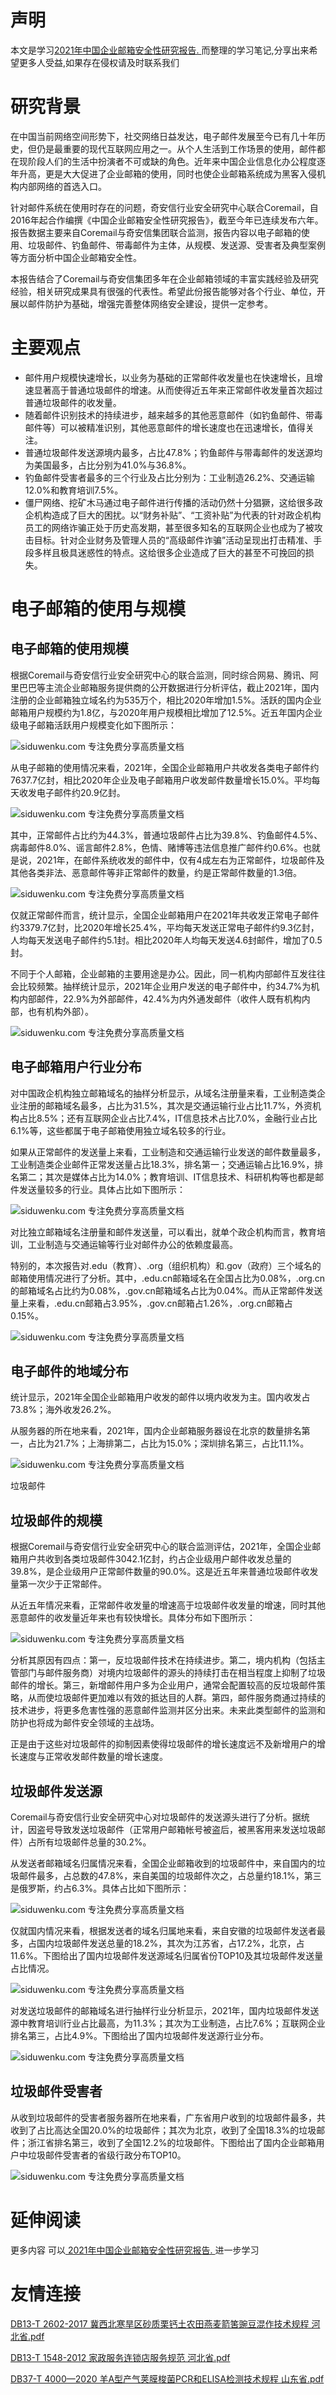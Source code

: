 # 声明 
本文是学习[2021年中国企业邮箱安全性研究报告. ](https://siduwenku.com/view/55047?f=new_2023)而整理的学习笔记,分享出来希望更多人受益,如果存在侵权请及时联系我们
# 研究背景  
  
在中国当前网络空间形势下，社交网络日益发达，电子邮件发展至今已有几十年历史，但仍是最重要的现代互联网应用之一。从个人生活到工作场景的使用，邮件都在现阶段人们的生活中扮演者不可或缺的角色。近年来中国企业信息化办公程度逐年升高，更是大大促进了企业邮箱的使用，同时也使企业邮箱系统成为黑客入侵机构内部网络的首选入口。  
  
针对邮件系统在使用时存在的问题，奇安信行业安全研究中心联合Coremail，自2016年起合作编撰《中国企业邮箱安全性研究报告》，截至今年已连续发布六年。报告数据主要来自Coremail与奇安信集团联合监测，报告内容以电子邮箱的使用、垃圾邮件、钓鱼邮件、带毒邮件为主体，从规模、发送源、受害者及典型案例等方面分析中国企业邮箱安全性。  
  
本报告结合了Coremail与奇安信集团多年在企业邮箱领域的丰富实践经验及研究经验，相关研究成果具有很强的代表性。希望此份报告能够对各个行业、单位，开展以邮件防护为基础，增强完善整体网络安全建设，提供一定参考。  
  
# 主要观点  
  
-   邮件用户规模快速增长，以业务为基础的正常邮件收发量也在快速增长，且增速显著高于普通垃圾邮件的增速。从而使得近五年来正常邮件收发量首次超过普通垃圾邮件的收发量。  
-   随着邮件识别技术的持续进步，越来越多的其他恶意邮件（如钓鱼邮件、带毒邮件等）可以被精准识别，其他恶意邮件的增长速度也在迅速增长，值得关注。  
-   普通垃圾邮件发送源境内最多，占比47.8%；钓鱼邮件与带毒邮件的发送源均为美国最多，占比分别为41.0%与36.8%。  
-   钓鱼邮件受害者最多的三个行业及占比分别为：工业制造26.2%、交通运输12.0%和教育培训7.5%。  
-   僵尸网络、挖矿木马通过电子邮件进行传播的活动仍然十分猖獗，这给很多政企机构造成了巨大的困扰。以“财务补贴”、“工资补贴”为代表的针对政企机构员工的网络诈骗正处于历史高发期，甚至很多知名的互联网企业也成为了被攻击目标。针对企业财务及管理人员的“高级邮件诈骗”活动呈现出打击精准、手段多样且极具迷惑性的特点。这给很多企业造成了巨大的甚至不可挽回的损失。  
  
# 电子邮箱的使用与规模  
  
## 电子邮箱的使用规模  
  
根据Coremail与奇安信行业安全研究中心的联合监测，同时综合网易、腾讯、阿里巴巴等主流企业邮箱服务提供商的公开数据进行分析评估，截止2021年，国内注册的企业邮箱独立域名约为535万个，相比2020年增加1.5%。活跃的国内企业邮箱用户规模约为1.8亿，与2020年用户规模相比增加了12.5%。近五年国内企业级电子邮箱活跃用户规模变化如下图所示：  
  
![siduwenku.com 专注免费分享高质量文档](http://public.host.github5.com/media/c574404a39a7c452f3eb0777649a36af.png)  
  
从电子邮箱的使用情况来看，2021年，全国企业邮箱用户共收发各类电子邮件约7637.7亿封，相比2020年企业及电子邮箱用户收发邮件数量增长15.0%。平均每天收发电子邮件约20.9亿封。  
  
![siduwenku.com 专注免费分享高质量文档](http://public.host.github5.com/media/3bf935ba018ecec4fd3fdd136d5089d0.png)  
  
其中，正常邮件占比约为44.3%，普通垃圾邮件占比为39.8%、钓鱼邮件4.5%、病毒邮件8.0%、谣言邮件2.8%，色情、赌博等违法信息推广邮件约0.6%。也就是说，2021年，在邮件系统收发的邮件中，仅有4成左右为正常邮件，垃圾邮件及其他各类非法、恶意邮件等非正常邮件的数量，约是正常邮件数量的1.3倍。  
  
![siduwenku.com 专注免费分享高质量文档](http://public.host.github5.com/media/96d0014cc3b6d45ae3a9e85c67e4ae94.png)  
  
仅就正常邮件而言，统计显示，全国企业邮箱用户在2021年共收发正常电子邮件约3379.7亿封，比2020年增长25.4%，平均每天发送正常电子邮件约9.3亿封，人均每天发送电子邮件约5.1封。相比2020年人均每天发送4.6封邮件，增加了0.5封。  
  
不同于个人邮箱，企业邮箱的主要用途是办公。因此，同一机构内部邮件互发往往会比较频繁。抽样统计显示，2021年企业用户发送的电子邮件中，约34.7%为机构内部邮件，22.9%为外部邮件，42.4%为内外通发邮件（收件人既有机构内部，也有机构外部）。  
  
![siduwenku.com 专注免费分享高质量文档](http://public.host.github5.com/media/db902832c4a49857b8d9ecdfb05a3552.png)  
  
## 电子邮箱用户行业分布  
  
对中国政企机构独立邮箱域名的抽样分析显示，从域名注册量来看，工业制造类企业注册的邮箱域名最多，占比为31.5%，其次是交通运输行业占比11.7%，外资机构占比8.5%；还有互联网企业占比7.4%，IT信息技术占比7.0%，金融行业占比6.1%等，这些都属于电子邮箱使用独立域名较多的行业。  
  
如果从正常邮件的发送量上来看，工业制造和交通运输行业发送的邮件数量最多，工业制造类企业邮件正常发送量占比18.3%，排名第一；交通运输占比16.9%，排名第二；其次是媒体占比为14.0%；教育培训、IT信息技术、科研机构等也都是邮件发送量较多的行业。具体占比如下图所示：  
  
![siduwenku.com 专注免费分享高质量文档](http://public.host.github5.com/media/9baa676969e29359c5cfaf8c6537e13c.png)  
  
对比独立邮箱域名注册量和邮件发送量，可以看出，就单个政企机构而言，教育培训，工业制造与交通运输等行业对邮件办公的依赖度最高。  
  
特别的，本次报告对.edu（教育）、.org（组织机构）和.gov（政府）三个域名的邮箱使用情况进行了分析。其中，.edu.cn邮箱域名在全国占比为0.08%，.org.cn的邮箱域名占比约为0.08%，.gov.cn邮箱域名占比为0.04%。而从正常邮件发送量上来看，.edu.cn邮箱占3.95%，.gov.cn邮箱占1.26%，.org.cn邮箱占0.15%。  
  
![siduwenku.com 专注免费分享高质量文档](http://public.host.github5.com/media/fe90aab078153007581e232728f1b7f9.png)  
  
## 电子邮件的地域分布  
  
统计显示，2021年全国企业邮箱用户收发的邮件以境内收发为主。国内收发占73.8%；海外收发26.2%。  
  
从服务器的所在地来看，2021年，国内企业邮箱服务器设在北京的数量排名第一，占比为21.7%；上海排第二，占比为15.0%；深圳排名第三，占比11.1%。  
  
![siduwenku.com 专注免费分享高质量文档](http://public.host.github5.com/media/acf19e7a66d546be523252ab53e94eb2.png)  
  
垃圾邮件  
  
## 垃圾邮件的规模  
  
根据Coremail与奇安信行业安全研究中心的联合监测评估，2021年，全国企业邮箱用户共收到各类垃圾邮件3042.1亿封，约占企业级用户邮件收发总量的39.8%，是企业级用户正常邮件数量的90.0%。这是近五年来普通垃圾邮件收发量第一次少于正常邮件。  
  
从近五年情况来看，正常邮件收发量的增速高于垃圾邮件收发量的增速，同时其他恶意邮件的收发量近年来也有较快增长。具体分布如下图所示：  
  
![siduwenku.com 专注免费分享高质量文档](http://public.host.github5.com/media/8d4b86d1905737bea82e488ff126b299.png)  
  
分析其原因有四点：第一，反垃圾邮件技术在持续进步。第二，境内机构（包括主管部门与邮件服务商）对境内垃圾邮件的源头的持续打击在相当程度上抑制了垃圾邮件的增长。第三，新增邮件用户多为企业用户，通常会配置较高的反垃圾邮件策略，从而使垃圾邮件更加难以有效的抵达目的人群。第四，邮件服务商通过持续的技术进步，将更多危害性强的恶意邮件监测并区分出来。未来此类型邮件的监测和防护也将成为邮件安全领域的主战场。  
  
正是由于这些对垃圾邮件的抑制因素使得垃圾邮件的增长速度远不及新增用户的增长速度与正常收发邮件数量的增长速度。  
  
## 垃圾邮件发送源  
  
Coremail与奇安信行业安全研究中心对垃圾邮件的发送源头进行了分析。据统计，因盗号导致发送垃圾邮件（正常用户邮箱帐号被盗后，被黑客用来发送垃圾邮件）占所有垃圾邮件总量的30.2%。  
  
从发送者邮箱域名归属情况来看，全国企业邮箱收到的垃圾邮件中，来自国内的垃圾邮件最多，占总数的47.8%，来自美国的垃圾邮件次之，占总量约18.1%，第三是俄罗斯，约占6.3%。具体占比如下图所示：  
  
![siduwenku.com 专注免费分享高质量文档](http://public.host.github5.com/media/e75efcd1f599c0e8b4b73d744cfcb3ee.png)  
  
仅就国内情况来看，根据发送者的域名归属地来看，来自安徽的垃圾邮件发送者最多，占国内垃圾邮件发送总量的18.2%，其次为江苏省，占17.2%，北京，占11.6%。下图给出了国内垃圾邮件发送源域名归属省份TOP10及其垃圾邮件发送量占比情况。  
  
![siduwenku.com 专注免费分享高质量文档](http://public.host.github5.com/media/c1d47e9181427177f70d5632db1e2bbf.png)  
  
对发送垃圾邮件的邮箱域名进行抽样行业分析显示，2021年，国内垃圾邮件发送源中教育培训行业占比最高，为11.3%；其次为工业制造，占比7.6%；互联网企业排名第三，占比4.9%。下图给出了国内垃圾邮件发送源行业分布。  
  
![siduwenku.com 专注免费分享高质量文档](http://public.host.github5.com/media/fff823162033c7e6b02d5e5ecd310072.png)  
  
## 垃圾邮件受害者  
  
从收到垃圾邮件的受害者服务器所在地来看，广东省用户收到的垃圾邮件最多，共收到了占比高达全国20.0%的垃圾邮件；其次为北京，收到了全国18.3%的垃圾邮件；浙江省排名第三，收到了全国12.2%的垃圾邮件。下图给出了国内企业邮箱用户中垃圾邮件受害者的省级行政分布TOP10。  
  
![siduwenku.com 专注免费分享高质量文档](http://public.host.github5.com/media/d3c6e3cfcabaf337b210d6a87a28feb6.png)  
  

# 延伸阅读 
 更多内容 可以[ 2021年中国企业邮箱安全性研究报告. ](https://siduwenku.com/view/55047?f=2023)进一步学习

# 友情连接
[DB13-T 2602-2017 冀西北寒旱区砂质栗钙土农田燕麦箭筈豌豆混作技术规程 河北省.pdf](http://github5.com/view/41616?f=new)

[DB13-T 1548-2012 家政服务连锁店服务规范 河北省.pdf](http://github5.com/view/49269?f=new)

[DB37-T 4000—2020 羊A型产气荚膜梭菌PCR和ELISA检测技术规程 山东省.pdf](http://github5.com/view/29928?f=new)
